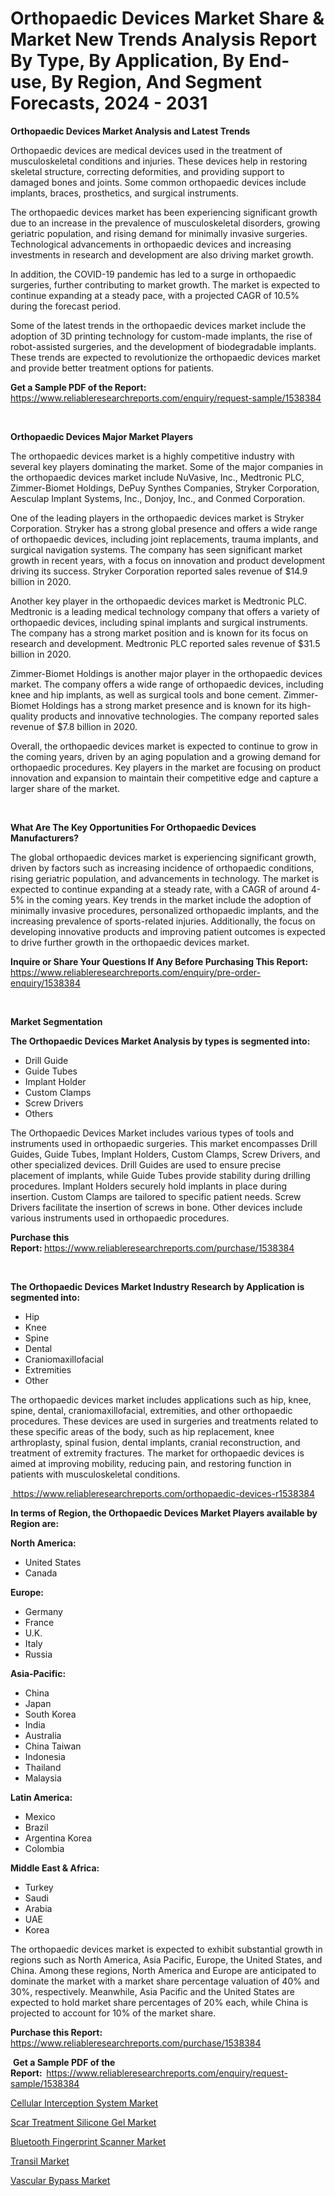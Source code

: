 <p><h1>Orthopaedic Devices Market Share & Market New Trends Analysis Report By Type, By Application, By End-use, By Region, And Segment Forecasts, 2024 - 2031</h1></p><p><strong>Orthopaedic Devices Market Analysis and Latest Trends</strong></p>
<p><p>Orthopaedic devices are medical devices used in the treatment of musculoskeletal conditions and injuries. These devices help in restoring skeletal structure, correcting deformities, and providing support to damaged bones and joints. Some common orthopaedic devices include implants, braces, prosthetics, and surgical instruments.</p><p>The orthopaedic devices market has been experiencing significant growth due to an increase in the prevalence of musculoskeletal disorders, growing geriatric population, and rising demand for minimally invasive surgeries. Technological advancements in orthopaedic devices and increasing investments in research and development are also driving market growth.</p><p>In addition, the COVID-19 pandemic has led to a surge in orthopaedic surgeries, further contributing to market growth. The market is expected to continue expanding at a steady pace, with a projected CAGR of 10.5% during the forecast period.</p><p>Some of the latest trends in the orthopaedic devices market include the adoption of 3D printing technology for custom-made implants, the rise of robot-assisted surgeries, and the development of biodegradable implants. These trends are expected to revolutionize the orthopaedic devices market and provide better treatment options for patients.</p></p>
<p><strong>Get a Sample PDF of the Report:&nbsp;</strong> <a href="https://www.reliableresearchreports.com/enquiry/request-sample/1538384">https://www.reliableresearchreports.com/enquiry/request-sample/1538384</a></p>
<p>&nbsp;</p>
<p><strong>Orthopaedic Devices Major Market Players</strong></p>
<p><p>The orthopaedic devices market is a highly competitive industry with several key players dominating the market. Some of the major companies in the orthopaedic devices market include NuVasive, Inc., Medtronic PLC, Zimmer-Biomet Holdings, DePuy Synthes Companies, Stryker Corporation, Aesculap Implant Systems, Inc., Donjoy, Inc., and Conmed Corporation.</p><p>One of the leading players in the orthopaedic devices market is Stryker Corporation. Stryker has a strong global presence and offers a wide range of orthopaedic devices, including joint replacements, trauma implants, and surgical navigation systems. The company has seen significant market growth in recent years, with a focus on innovation and product development driving its success. Stryker Corporation reported sales revenue of $14.9 billion in 2020.</p><p>Another key player in the orthopaedic devices market is Medtronic PLC. Medtronic is a leading medical technology company that offers a variety of orthopaedic devices, including spinal implants and surgical instruments. The company has a strong market position and is known for its focus on research and development. Medtronic PLC reported sales revenue of $31.5 billion in 2020.</p><p>Zimmer-Biomet Holdings is another major player in the orthopaedic devices market. The company offers a wide range of orthopaedic devices, including knee and hip implants, as well as surgical tools and bone cement. Zimmer-Biomet Holdings has a strong market presence and is known for its high-quality products and innovative technologies. The company reported sales revenue of $7.8 billion in 2020.</p><p>Overall, the orthopaedic devices market is expected to continue to grow in the coming years, driven by an aging population and a growing demand for orthopaedic procedures. Key players in the market are focusing on product innovation and expansion to maintain their competitive edge and capture a larger share of the market.</p></p>
<p>&nbsp;</p>
<p><strong>What Are The Key Opportunities For Orthopaedic Devices Manufacturers?</strong></p>
<p><p>The global orthopaedic devices market is experiencing significant growth, driven by factors such as increasing incidence of orthopaedic conditions, rising geriatric population, and advancements in technology. The market is expected to continue expanding at a steady rate, with a CAGR of around 4-5% in the coming years. Key trends in the market include the adoption of minimally invasive procedures, personalized orthopaedic implants, and the increasing prevalence of sports-related injuries. Additionally, the focus on developing innovative products and improving patient outcomes is expected to drive further growth in the orthopaedic devices market.</p></p>
<p><strong>Inquire or Share Your Questions If Any Before Purchasing This Report:</strong> <a href="https://www.reliableresearchreports.com/enquiry/pre-order-enquiry/1538384">https://www.reliableresearchreports.com/enquiry/pre-order-enquiry/1538384</a></p>
<p>&nbsp;</p>
<p><strong>Market Segmentation</strong></p>
<p><strong>The Orthopaedic Devices Market Analysis by types is segmented into:</strong></p>
<p><ul><li>Drill Guide</li><li>Guide Tubes</li><li>Implant Holder</li><li>Custom Clamps</li><li>Screw Drivers</li><li>Others</li></ul></p>
<p><p>The Orthopaedic Devices Market includes various types of tools and instruments used in orthopaedic surgeries. This market encompasses Drill Guides, Guide Tubes, Implant Holders, Custom Clamps, Screw Drivers, and other specialized devices. Drill Guides are used to ensure precise placement of implants, while Guide Tubes provide stability during drilling procedures. Implant Holders securely hold implants in place during insertion. Custom Clamps are tailored to specific patient needs. Screw Drivers facilitate the insertion of screws in bone. Other devices include various instruments used in orthopaedic procedures.</p></p>
<p><strong>Purchase this Report:&nbsp;</strong><a href="https://www.reliableresearchreports.com/purchase/1538384">https://www.reliableresearchreports.com/purchase/1538384</a></p>
<p>&nbsp;</p>
<p><strong>The Orthopaedic Devices Market Industry Research by Application is segmented into:</strong></p>
<p><ul><li>Hip</li><li>Knee</li><li>Spine</li><li>Dental</li><li>Craniomaxillofacial</li><li>Extremities</li><li>Other</li></ul></p>
<p><p>The orthopaedic devices market includes applications such as hip, knee, spine, dental, craniomaxillofacial, extremities, and other orthopaedic procedures. These devices are used in surgeries and treatments related to these specific areas of the body, such as hip replacement, knee arthroplasty, spinal fusion, dental implants, cranial reconstruction, and treatment of extremity fractures. The market for orthopaedic devices is aimed at improving mobility, reducing pain, and restoring function in patients with musculoskeletal conditions.</p></p>
<p><a href="https://www.reliableresearchreports.com/orthopaedic-devices-r1538384">&nbsp;https://www.reliableresearchreports.com/orthopaedic-devices-r1538384</a></p>
<p><strong>In terms of Region, the Orthopaedic Devices Market Players available by Region are:</strong></p>
<p>
    <p> <strong> North America: </strong>
        <ul>
            <li>United States</li>
            <li>Canada</li>
        </ul>
        </p> 
    <p> <strong> Europe: </strong>
        <ul>
            <li>Germany</li>
            <li>France</li>
            <li>U.K.</li>
            <li>Italy</li>
            <li>Russia</li>
        </ul>
        </p> 
    <p> <strong> Asia-Pacific: </strong>
        <ul>
            <li>China</li>
            <li>Japan</li>
            <li>South Korea</li>
            <li>India</li>
            <li>Australia</li>
            <li>China Taiwan</li>
            <li>Indonesia</li>
            <li>Thailand</li>
            <li>Malaysia</li>
        </ul>
        </p> 
    <p> <strong> Latin America: </strong>
        <ul>
            <li>Mexico</li>
            <li>Brazil</li>
            <li>Argentina Korea</li>
            <li>Colombia</li>
        </ul>
        </p> 
    <p> <strong> Middle East & Africa: </strong>
        <ul>
            <li>Turkey</li>
            <li>Saudi</li>
            <li>Arabia</li>
            <li>UAE</li>
            <li>Korea</li>
        </ul>
    </p>
    </p>
<p><p>The orthopaedic devices market is expected to exhibit substantial growth in regions such as North America, Asia Pacific, Europe, the United States, and China. Among these regions, North America and Europe are anticipated to dominate the market with a market share percentage valuation of 40% and 30%, respectively. Meanwhile, Asia Pacific and the United States are expected to hold market share percentages of 20% each, while China is projected to account for 10% of the market share.</p></p>
<p><strong>Purchase this Report: </strong><a href="https://www.reliableresearchreports.com/purchase/1538384">https://www.reliableresearchreports.com/purchase/1538384</a></p>
<p>&nbsp;<strong>Get a Sample PDF of the Report:&nbsp;&nbsp;</strong><a href="https://www.reliableresearchreports.com/enquiry/request-sample/1538384">https://www.reliableresearchreports.com/enquiry/request-sample/1538384</a></p>
<p><strong></strong></p>
<p><p><a href="https://issuu.com/reportprime-2/docs/cellular-interception-system-market-size-2030.pptx">Cellular Interception System Market</a></p><p><a href="https://github.com/luckyshygirl/Market-Research-Report-List-6/blob/main/scar-treatment-silicone-gel-market.md">Scar Treatment Silicone Gel Market</a></p><p><a href="https://medium.com/@clarenceuvalis67867/bluetooth-fingerprint-scanner-market-a-global-and-regional-analysis-focus-on-region-8dee3fe7d8fe">Bluetooth Fingerprint Scanner Market</a></p><p><a href="https://medium.com/@marcoshoppe2023/transil-market-size-growth-and-industry-analysis-by-market-segmentation-and-regional-insights-and-80a39ddc37e5">Transil Market</a></p><p><a href="https://github.com/vimar16th/Market-Research-Report-List-6/blob/main/vascular-bypass-market.md">Vascular Bypass Market</a></p></p>